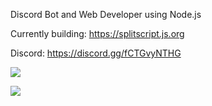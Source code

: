 Discord Bot and Web Developer using Node.js

Currently building: https://splitscript.js.org

Discord: https://discord.gg/fCTGvyNTHG

<!---
infrared-studio/infrared-studio is a ✨ special ✨ repository because its `README.md` (this file) appears on your GitHub profile.
You can click the Preview link to take a look at your changes.
--->
![](https://github-readme-stats.vercel.app/api?username=infrared-studio&theme=dracula&show_icons=true&hide_border=true)

![](https://github-readme-stats.vercel.app/api/top-langs/?username=infrared-studio&langs_count=8&theme=dracula&layout=compact&hide_border=true)
